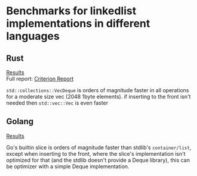 # Benchmarks for linkedlist implementations in different languages


## Rust
[Results](rust/RESULTS.md) <br/>
Full report: [Criterion Report](https://htmlpreview.github.io/?https://github.com/elichai/bench_linkedlist/blob/master/rust/target/criterion/report/index.html)

`std::collections::VecDeque` is orders of magnitude faster in all operations for a moderate size vec (2048 1byte elements).
if inserting to the front isn't needed then `std::vec::Vec` is even faster

## Golang
[Results](go/RESULTS.md) <br/>

Go's builtin slice is orders of magnitude faster than stdlib's `container/list`, except when inserting to the front, where the slice's implementation isn't optimized for that (and the stdlib doesn't provide a Deque library), this can be optimizer with a simple Deque implementation.